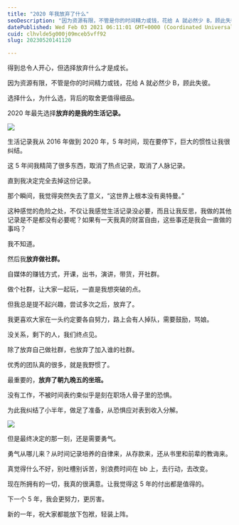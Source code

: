 ```yaml
---
title: "2020 年我放弃了什么"
seoDescription: "因为资源有限，不管是你的时间精力或钱，花给 A 就必然少 B，顾此失彼。选择什么，为什么选，背后的取舍更值得细品。"
datePublished: Wed Feb 03 2021 06:11:01 GMT+0000 (Coordinated Universal Time)
cuid: clhvlde5g000j09mceb5vff92
slug: 20230520141120

---
```


得到总令人开心，但选择放弃什么才是成长。

因为资源有限，不管是你的时间精力或钱，花给 A 就必然少 B，顾此失彼。

选择什么，为什么选，背后的取舍更值得细品。

2020 年最先选择**放弃的是我的生活记录。**

![](https://cdn.hashnode.com/res/hashnode/image/upload/v1684563007052/235798a8-d2fc-435c-be8b-e618f5c23b10.png)

生活记录我从 2016 年做到 2020 年，5 年时间，现在要停下，巨大的惯性让我很纠结。

这 5 年间我精简了很多东西，取消了热点记录，取消了人脉记录。

直到我决定完全去掉这份记录。

那个瞬间，我觉得突然失去了意义，“这世界上根本没有奥特曼。”

这种感觉的危险之处，不仅让我感觉生活记录没必要，而且让我反思，我做的其他记录是不是都没有必要呢？如果有一天我真的财富自由，这些事还是我会一直做的事吗？

我不知道。

然后我**放弃做社群。**

自媒体的赚钱方式，开课，出书，演讲，带货，开社群。

做个社群，让大家一起玩，一直是我想突破的点。

但我总是提不起兴趣，尝试多次之后，放弃了。

我更喜欢大家在一头约定要各自努力，路上会有人掉队，需要鼓励，骂娘。

没关系，剩下的人，我们终点见。

除了放弃自己做社群，也放弃了加入谁的社群。

优秀的团队真的很多，就是我野惯了。

最重要的，**放弃了朝九晚五的坐班。**

没有工作，不被时间表约束似乎是刻在职场人骨子里的恐惧。

为此我纠结了小半年，做足了准备，从恐惧应对表到收入分解。

![](https://cdn.hashnode.com/res/hashnode/image/upload/v1684563025471/052f673d-3858-457f-a116-698f1683825b.jpeg)

但是最终决定的那一刻，还是需要勇气。

勇气从哪儿来？从时间记录培养的自律来，从存款来，还从书里和前辈的教诲来。

真觉得什么不好，别吐槽别诉苦，别浪费时间在 bb 上，去行动，去改变。

现在所拥有的一切，我真的很满意。让我觉得这 5 年的付出都是值得的。

下一个 5 年，我会更努力，更厉害。

新的一年，祝大家都能放下包袱，轻装上阵。